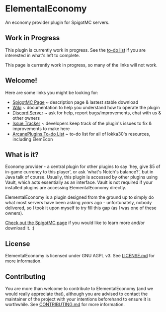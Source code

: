 # ElementalEconomy
An economy provider plugin for SpigotMC servers.

## Work in Progress
This plugin is currently work in progress. See the [to-do list](https://trello.com/b/xAVFFEXQ/plugins-to-do-list) if you are interested in what's left to complete.

This page is currently work in progress, so many of the links will not work.

## Welcome!
Here are some links you might be looking for:

* [SpigotMC Page]() ~ description page & lastest stable download
* [Wiki](https://github.com/lokka30/ElementalEconomy/wiki) ~ documentation to help you understand how to operate the plugin
* [Discord Server](https://discord.io/arcaneplugins) ~ ask for help, report bugs/improvements, chat with us & other owners
* [Issue Tracker](https://github.com/lokka30/ElementalEconomy/issues) ~ developers keep track of the plugin's issues to fix & improvements to make here
* [ArcanePlugins To-do List](https://trello.com/b/xAVFFEXQ/plugins-to-do-list) ~ to-do list for all of lokka30's resources, including ElemEcon

## What is it?
Economy provider - a central plugin for other plugins to say 'hey, give $5 of in-game currency to this player', or ask 'what's Notch's balance?', but in Java talk of course. Usually, this plugin is accessed by other plugins using Vault, which acts essentially as an interface. Vault is not required if your installed plugins are accessing ElementalEconomy directly.

ElementalEconomy is a plugin designed from the ground up to simply do what most servers have been asking *years* ago - unfortunately, nobody delivered, so I took it upon myself to try fill this gap (as I was one of these owners).

[Check out the SpigotMC page]() if you would like to learn more and/or download it. :)

## License
ElementalEconomy is licensed under GNU AGPL v3. See [LICENSE.md](https://github.com/lokka30/ElementalEconomy/blob/master/LICENSE.md) for more information.

## Contributing
You are more than welcome to contribute to ElementalEconomy (and we would really appreciate that), although you are advised to contact the maintainer of the project with your intentions beforehand to ensure it is worthwhile. See [CONTRIBUTING.md](https://github.com/lokka30/ElementalEconomy/blob/master/CONTRIBUTING.md) for more information.